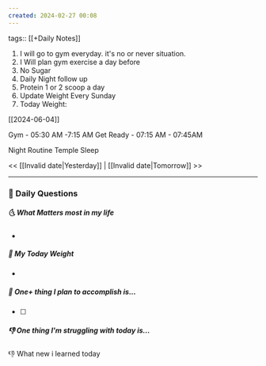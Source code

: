 ```yaml
---
created: 2024-02-27 00:08
---
```

tags:: [[+Daily Notes]]

1. I will go to gym everyday. it's no or never situation.
2. I Will plan gym exercise a day before
3. No Sugar
4. Daily Night follow up
5. Protein 1 or 2 scoop a day
6. Update Weight Every Sunday
7. Today Weight: 

[[2024-06-04]]

Gym - 05:30 AM -7:15 AM 
Get Ready - 07:15 AM - 07:45AM


Night Routine
Temple Sleep




<< [[Invalid date|Yesterday]] | [[Invalid date|Tomorrow]] >>

---
### 📅 Daily Questions
##### 🌜 What Matters most in my life
- 

##### 🙌 My Today Weight
- 

##### 🚀 One+ thing I plan to accomplish is...
- [ ] 

##### 👎 One thing I'm struggling with today is...


👎 What new i learned today
